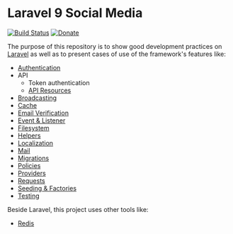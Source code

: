 # Laravel 9 Social Media

[![Build Status](https://travis-ci.org/guillaumebriday/laravel-blog.svg?branch=master)](https://travis-ci.org/guillaumebriday/laravel-blog)
[![Donate](https://img.shields.io/badge/Donate-PayPal-green.svg)](https://www.paypal.me/guillaumebriday)

The purpose of this repository is to show good development practices on [Laravel](http://laravel.com/) as well as to present cases of use of the framework's features like:

- [Authentication](https://laravel.com/docs/9.x/authentication)
- API
    - Token authentication
    - [API Resources](https://laravel.com/docs/9.x/eloquent-resources)
- [Broadcasting](https://laravel.com/docs/9.x/broadcasting)
- [Cache](https://laravel.com/docs/9.x/cache)
- [Email Verification](https://laravel.com/docs/9.x/verification)
- [Event & Listener](https://laravel.com/docs/9.x/events)
- [Filesystem](https://laravel.com/docs/9.x/filesystem)
- [Helpers](https://laravel.com/docs/9.x/helpers)
- [Localization](https://laravel.com/docs/9.x/localization)
- [Mail](https://laravel.com/docs/9.x/mail)
- [Migrations](https://laravel.com/docs/9.x/migrations)
- [Policies](https://laravel.com/docs/9.x/authorization)
- [Providers](https://laravel.com/docs/9.x/providers)
- [Requests](https://laravel.com/docs/9.x/validation#form-request-validation)
- [Seeding & Factories](https://laravel.com/docs/9.x/seeding)
- [Testing](https://laravel.com/docs/9.x/testing)

Beside Laravel, this project uses other tools like:

- [Redis](https://redis.io/)
